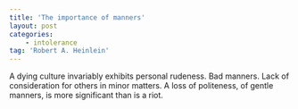 ```yaml
---
title: 'The importance of manners'
layout: post
categories:
    - intolerance
tag: 'Robert A. Heinlein'
---
```


A dying culture invariably exhibits personal rudeness. Bad manners. Lack of consideration for others in minor matters. A loss of politeness, of gentle manners, is more significant than is a riot.